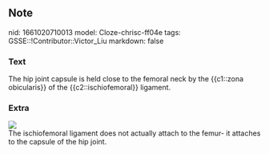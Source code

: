 ## Note
nid: 1661020710013
model: Cloze-chrisc-ff04e
tags: GSSE::!Contributor::Victor_Liu
markdown: false

### Text
The hip joint capsule is held close to the femoral neck by the {{c1::zona obicularis}} of the {{c2::ischiofemoral}} ligament.

### Extra
<img src="paste-83475885eebcd268ea2fdfed68ba93ef29b77451.jpg">
<div>
  The ischiofemoral ligament does not actually attach to the femur-
  it attaches to the capsule of the hip joint.
</div>
